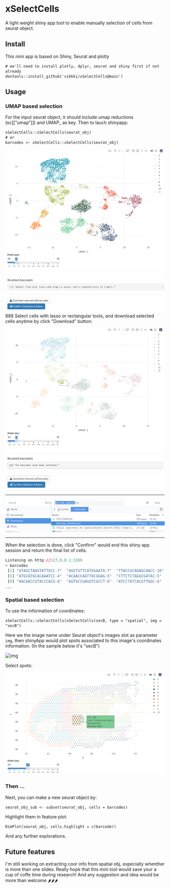 # xSelectCells
A light weight shiny app tool to enable manually selection of cells from seurat object.

## Install
This mini app is based on Shiny, Seurat and plotly

```
# we'll need to install plotly, dplyr, seurat and shiny first if not already
devtools::install_github('vikkki/xSelectCells@main')
```
## Usage

### UMAP based selection

For the input seurat object, it should include umap reductions (sc[["umap"]]) and UMAP_ as key. Then to lauch shinyapp:

```
xSelectCells::xSelectCells(seurat_obj)
# or
barcodes <- xSelectCells::xSelectCells(seurat_obj)
```
![interface](https://raw.githubusercontent.com/vikkki/xSelectCells/main/img/xs1.png)
888
Select cells with lasso or rectangular tools, and download selected cells anytime by click "Download" button:

![select](https://raw.githubusercontent.com/vikkki/xSelectCells/main/img/xs2.png)
***

![download](https://raw.githubusercontent.com/vikkki/xSelectCells/main/img/xs3.png)
***

When the selection is done, click "Confirm" would end this shiny app session and return the final list of cells.

```R
Listening on http://127.0.0.1:3269
> barcodes
 [1] "GTAGCTAAGTATTGCC-7"  "AGGTGTTCATGGAATA-7"  "TTACCGCAGAGCAACC-10" "GCTTTCGAGGCAGGTT-1" 
 [5] "ATGCATGCACAAATCC-4"  "ACAACCAGTTACGGAG-5"  "CTTCTCTAGGCGATAC-5"  "GAGACTTTCACTGCTC-5" 
 [9] "AACAACCGTACCCACG-6"  "AGTGCCGAGGTCGCCT-6"  "ATCCTATCACGTTGGC-6"  "ATTCCCGCAAGAGTAT-6" 
...
```
### Spatial based selection
To use the information of coordinates:

```
xSelectCells::xSelectCells(xSelectCells(secB, type = "spatial", img = "secB")
```
Here we the image name under Seurat object's images slot as parameter ```img```, then shinyApp would plot spots associated to this image's coordinates information. (In the sample below it's "secB")

![img](https://raw.githubusercontent.com/vikkki/xSelectCells/main/img/xs5.png)

Select spots:

![img](https://raw.githubusercontent.com/vikkki/xSelectCells/main/img/xs4.png)


### Then ...
Next, you can make a new seurat object by:
```
seurat_obj_sub <- subset(seurat_obj, cells = barcodes)
```

Highlight them in feature plot:
```
DimPlot(seurat_obj, cells.highlight = c(barcode))
```
And any further explorations.

## Future features
I'm still working on extracting coor info from spatial obj, expecially whenther is more than one slides. Really hope that this mini tool would save your a cup of coffe time during research! And any suggestion and idea would be more than welcome 🌶🌶🌶

